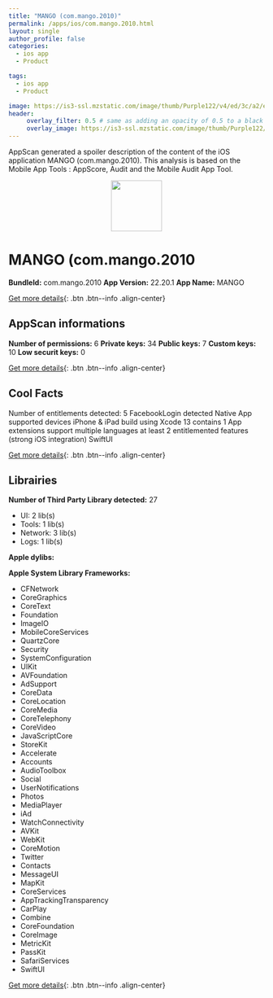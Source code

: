 ```yaml
---
title: "MANGO (com.mango.2010)"
permalink: /apps/ios/com.mango.2010.html
layout: single
author_profile: false
categories: 
  - ios app 
  - Product 

tags: 
  - ios app 
  - Product 

image: https://is3-ssl.mzstatic.com/image/thumb/Purple122/v4/ed/3c/a2/ed3ca289-b352-0f33-7239-169fe3f8e923/AppIcon-1x_U007emarketing-0-10-0-0-85-220-0.png/512x512bb.jpg
header: 
     overlay_filter: 0.5 # same as adding an opacity of 0.5 to a black background
     overlay_image: https://is3-ssl.mzstatic.com/image/thumb/Purple122/v4/ed/3c/a2/ed3ca289-b352-0f33-7239-169fe3f8e923/AppIcon-1x_U007emarketing-0-10-0-0-85-220-0.png/512x512bb.jpg
---
```

AppScan generated a spoiler description of the content of the iOS application MANGO (com.mango.2010). This analysis is based on the Mobile App Tools : AppScore, Audit and the Mobile Audit App Tool.

  
  
<div style="text-align: center;"><img src="https://is3-ssl.mzstatic.com/image/thumb/Purple122/v4/ed/3c/a2/ed3ca289-b352-0f33-7239-169fe3f8e923/AppIcon-1x_U007emarketing-0-10-0-0-85-220-0.png/512x512bb.jpg" width="100" height="100"></div>  
  
# MANGO (com.mango.2010

**BundleId:** com.mango.2010
**App Version:** 22.20.1
**App Name:** MANGO


[Get more details](/pricing.html){: .btn .btn--info .align-center}  
  
## AppScan informations 

**Number of permissions:** 6
**Private keys:** 34
**Public keys:** 7
**Custom keys:** 10
**Low securit keys:** 0
  
[Get more details](/pricing.html){: .btn .btn--info .align-center}

## Cool Facts

Number of entitlements detected: 5
FacebookLogin detected
Native App
supported devices iPhone & iPad
build using Xcode 13
contains 1 App extensions
support multiple languages
at least 2 entitlemented features (strong iOS integration)
SwiftUI
  
[Get more details](/pricing.html){: .btn .btn--info .align-center}

## Librairies 
**Number of Third Party Library detected:** 27
- UI: 2 lib(s)
- Tools: 1 lib(s)
- Network: 3 lib(s)
- Logs: 1 lib(s)

**Apple dylibs:**


**Apple System Library Frameworks:**
- CFNetwork
- CoreGraphics
- CoreText
- Foundation
- ImageIO
- MobileCoreServices
- QuartzCore
- Security
- SystemConfiguration
- UIKit
- AVFoundation
- AdSupport
- CoreData
- CoreLocation
- CoreMedia
- CoreTelephony
- CoreVideo
- JavaScriptCore
- StoreKit
- Accelerate
- Accounts
- AudioToolbox
- Social
- UserNotifications
- Photos
- MediaPlayer
- iAd
- WatchConnectivity
- AVKit
- WebKit
- CoreMotion
- Twitter
- Contacts
- MessageUI
- MapKit
- CoreServices
- AppTrackingTransparency
- CarPlay
- Combine
- CoreFoundation
- CoreImage
- MetricKit
- PassKit
- SafariServices
- SwiftUI


  
[Get more details](/pricing.html){: .btn .btn--info .align-center}

